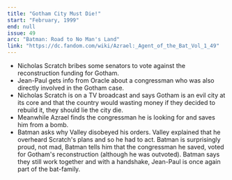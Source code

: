 ```yaml
---
title: "Gotham City Must Die!"
start: "February, 1999"
end: null
issue: 49
arc: "Batman: Road to No Man's Land"
link: "https://dc.fandom.com/wiki/Azrael:_Agent_of_the_Bat_Vol_1_49"
---
```


- Nicholas Scratch bribes some senators to vote against the reconstruction funding for Gotham.
- Jean-Paul gets info from Oracle about a congressman who was also directly involved in the Gotham case.
- Nicholas Scratch is on a TV broadcast and says Gotham is an evil city at its core and that the country would wasting money if they decided to rebuild it, they should lie the city die.
- Meanwhile Azrael finds the congressman he is looking for and saves him from a bomb.
- Batman asks why Valley disobeyed his orders. Valley explained that he overheard Scratch's plans and so he had to act. Batman is surprisingly proud, not mad, Batman tells him that the congressman he saved, voted for Gotham's reconstruction (although he was outvoted). Batman says they still work together and with a handshake, Jean-Paul is once again part of the bat-family.

